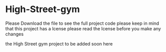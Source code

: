 # High-Street-gym
 Please   Download  the  file to see the  full project code 
  please  keep  in mind  that  this project  has a lcense  please   read the lcense before  you make any changes 

   the  High Street gym project to be added soon here 
